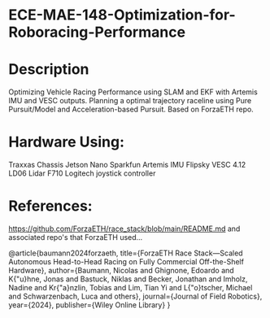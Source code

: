 # ECE-MAE-148-Optimization-for-Roboracing-Performance

# Description
Optimizing Vehicle Racing Performance using SLAM and EKF with Artemis IMU and VESC outputs. Planning a optimal trajectory raceline using Pure Pursuit/Model and Acceleration-based Pursuit. Based on ForzaETH repo.


# Hardware Using:
Traxxas Chassis
Jetson Nano
Sparkfun Artemis IMU
Flipsky VESC 4.12
LD06 Lidar
F710 Logitech joystick controller



# References:
https://github.com/ForzaETH/race_stack/blob/main/README.md
and associated repo's that ForzaETH used...

@article{baumann2024forzaeth,
  title={ForzaETH Race Stack—Scaled Autonomous Head-to-Head Racing on Fully Commercial Off-the-Shelf Hardware},
  author={Baumann, Nicolas and Ghignone, Edoardo and K{\"u}hne, Jonas and Bastuck, Niklas and Becker, Jonathan and Imholz, Nadine and Kr{\"a}nzlin, Tobias and Lim, Tian Yi and L{\"o}tscher, Michael and Schwarzenbach, Luca and others},
  journal={Journal of Field Robotics},
  year={2024},
  publisher={Wiley Online Library}
}

